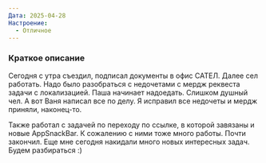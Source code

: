```yaml
---
Дата: 2025-04-28
Настроение:
  - Отличное
---
```

### Краткое описание
Сегодня с утра съездил, подписал документы в офис САТЕЛ. Далее сел работать. Надо было разобраться с недочетами с мердж реквеста задачи с локализацией. Паша начинает надоедать. Слишком душный чел. А вот Ваня написал все по делу. Я исправил все недочеты и мердж приняли, наконец-то.

Также работал с задачей по переходу по ссылке, в которой завязаны и новые AppSnackBar. К сожалению с ними тоже много работы. Почти закончил. Еще мне сегодня накидали много новых интересных задач. Будем разбираться :)